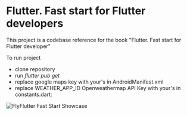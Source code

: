 <h1>Flutter. Fast start for Flutter developers</h1>

This project is a codebase reference for the book "Flutter. Fast start for Flutter developer"

To run project
 * clone repository
 * run <i>flutter pub get</i>
 * replace google maps key with your's in AndroidManifest.xml
        <meta-data android:name="com.google.android.geo.API_KEY"
            android:value="<INSERT YOUR API KEY HERE>"/>
 * replace WEATHER_APP_ID Openweathermap API Key with your's in constants.dart:

![FlyFlutter Fast Start Showcase](https://github.com/acinonyxjubatus/flyflutter_fast_start/blob/master/showcase.gif|width=300px)
